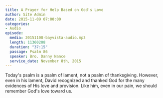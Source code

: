 ```yaml
---
title: A Prayer for Help Based on God's Love
author: Site Admin
date: 2015-11-09 07:00:00
categories:
- Audio
episode:
  media: 20151108-bayvista-audio.mp3
  length: 11360208
  duration: "37:15"
  passage: Psalm 86
  speaker: Bro. Danny Nance
  service_date: November 8th, 2015
---
```

Today's psalm is a psalm of lament, not a psalm of thanksgiving. However, even in his lament, David recognized and thanked God for the many evidences of His love and provision. Like him, even in our pain, we should remember God's love toward us.